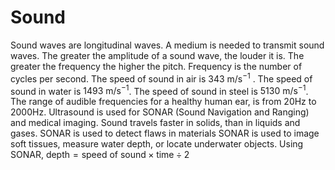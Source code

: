# Sound
Sound waves are longitudinal waves.
A medium is needed to transmit sound waves.
The greater the amplitude of a sound wave, the louder it is.
The greater the frequency the higher the pitch.
Frequency is the number of cycles per second.
The speed of sound in air is $343\text{ m/s}^{-1}$ .
The speed of sound in water is $1493\text{ m/s}^{-1}$.
The speed of sound in steel is $5130\text{ m/s}^{-1}$.
The range of audible frequencies for a healthy human ear, is from 20Hz to 2000Hz.
Ultrasound is used for SONAR (Sound Navigation and Ranging) and medical imaging.
Sound travels faster in solids, than in liquids and gases.
SONAR is used to detect flaws in materials
SONAR is used to image soft tissues, measure water depth, or locate underwater objects.
Using SONAR, $\text{depth}=\text{speed of sound}\times\text{time}\div2$